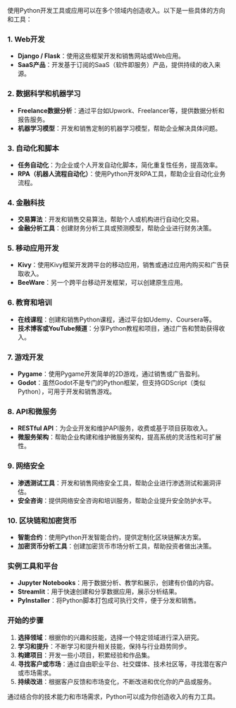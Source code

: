使用Python开发工具或应用可以在多个领域内创造收入。以下是一些具体的方向和工具：

### 1. Web开发
- **Django / Flask**：使用这些框架开发和销售网站或Web应用。
- **SaaS产品**：开发基于订阅的SaaS（软件即服务）产品，提供持续的收入来源。

### 2. 数据科学和机器学习
- **Freelance数据分析**：通过平台如Upwork、Freelancer等，提供数据分析和报告服务。
- **机器学习模型**：开发和销售定制的机器学习模型，帮助企业解决具体问题。

### 3. 自动化和脚本
- **任务自动化**：为企业或个人开发自动化脚本，简化重复性任务，提高效率。
- **RPA（机器人流程自动化）**：使用Python开发RPA工具，帮助企业自动化业务流程。

### 4. 金融科技
- **交易算法**：开发和销售交易算法，帮助个人或机构进行自动化交易。
- **金融分析工具**：创建财务分析工具或预测模型，帮助企业进行财务决策。

### 5. 移动应用开发
- **Kivy**：使用Kivy框架开发跨平台的移动应用，销售或通过应用内购买和广告获取收入。
- **BeeWare**：另一个跨平台移动开发框架，可以创建原生应用。

### 6. 教育和培训
- **在线课程**：创建和销售Python课程，通过平台如Udemy、Coursera等。
- **技术博客或YouTube频道**：分享Python教程和项目，通过广告和赞助获得收入。

### 7. 游戏开发
- **Pygame**：使用Pygame开发简单的2D游戏，通过销售或广告盈利。
- **Godot**：虽然Godot不是专门的Python框架，但支持GDScript（类似Python），可用于开发和销售游戏。

### 8. API和微服务
- **RESTful API**：为企业开发和维护API服务，收费或基于项目获取收入。
- **微服务架构**：帮助企业构建和维护微服务架构，提高系统的灵活性和可扩展性。

### 9. 网络安全
- **渗透测试工具**：开发和销售网络安全工具，帮助企业进行渗透测试和漏洞评估。
- **安全咨询**：提供网络安全咨询和培训服务，帮助企业提升安全防护水平。

### 10. 区块链和加密货币
- **智能合约**：使用Python开发智能合约，提供定制化区块链解决方案。
- **加密货币分析工具**：创建加密货币市场分析工具，帮助投资者做出决策。

### 实例工具和平台
- **Jupyter Notebooks**：用于数据分析、教学和展示，创建有价值的内容。
- **Streamlit**：用于快速创建和分享数据应用，展示分析结果。
- **PyInstaller**：将Python脚本打包成可执行文件，便于分发和销售。

### 开始的步骤
1. **选择领域**：根据你的兴趣和技能，选择一个特定领域进行深入研究。
2. **学习和提升**：不断学习和提升相关技能，保持与行业趋势同步。
3. **构建项目**：开发一些小项目，积累经验和作品集。
4. **寻找客户或市场**：通过自由职业平台、社交媒体、技术社区等，寻找潜在客户或市场需求。
5. **持续改进**：根据客户反馈和市场变化，不断改进和优化你的产品或服务。

通过结合你的技术能力和市场需求，Python可以成为你创造收入的有力工具。